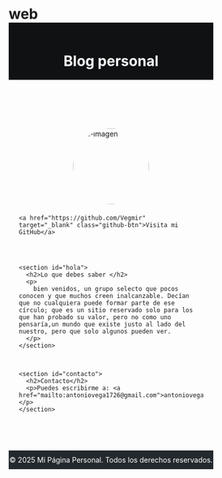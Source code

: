 # web

<!DOCTYPE html>
<html lang="es">
<head>
  <meta charset="UTF-8" />
  <meta name="viewport" content="width=device-width, initial-scale=1.0" />
  <title>AVblog</title>
  <style>
    * {
      box-sizing: border-box;
      margin: 0;
      padding: 0;
    }

    body {
      font-family: Arial, sans-serif;
      background-color: #fa0303;
      color: #000000;
      line-height: 1.6;
    }

    header {
      background-color: #0f1113;
      color: #fff;
      padding: 20px 0;
      text-align: center;
    }

    .container {
      max-width: 1000px;
      margin: auto;
      padding: 20px;
    }

    .profile-img {
      width: 150px;
      height: 150px;
      border-radius: 50%;
      object-fit: cover;
      display: block;
      margin: 20px auto;
    }

    .github-btn {
      display: inline-block;
      padding: 10px 20px;
      background-color: #24292e;
      color: #fff;
      text-decoration: none;
      border-radius: 5px;
      transition: background-color 0.3s ease;
      margin-top: 10px;
    }

    .github-btn:hover {
      background-color: #444c56;
    }

    section {
      margin: 40px 0;
    }

    h2 {
      border-bottom: 2px solid #ddd;
      padding-bottom: 10px;
      margin-bottom: 20px;
    }

    footer {
      background-color: #24292e;
      color: #fff;
      text-align: center;
      padding: 10px 0;
      margin-top: 40px;
    }

    @media (max-width: 600px) {
      .profile-img {
        width: 100px;
        height: 100px;
      }

      .github-btn {
        padding: 8px 16px;
        font-size: 14px;
      }
    }
  </style>
</head>
<body>

  <header>
    <h1>Blog personal</h1>
  </header>

  <div class="container">
    <img src="mi-imagen.jpg" alt="mi-imagen" class="profile-img" />

    <a href="https://github.com/Vegmir" target="_blank" class="github-btn">Visita mi GitHub</a>




    <section id="hola">
      <h2>Lo que debes saber </h2>
      <p>
        bien venidos, un grupo selecto que pocos conocen y que muchos creen inalcanzable. Decían que no cualquiera puede formar parte de ese círculo; que es un sitio reservado solo para los que han probado su valor, pero no como uno pensaría,un mundo que existe justo al lado del nuestro, pero que solo algunos pueden ver.
      </p>
    </section>

   

    <section id="contacto">
      <h2>Contacto</h2>
      <p>Puedes escribirme a: <a href="mailto:antoniovega1726@gmail.com">antoniovega1726@gmail.com</a></p>
    </section>
  </div>

  <footer>
    &copy; 2025 Mi Página Personal. Todos los derechos reservados.
  </footer>

</body>
</html>
